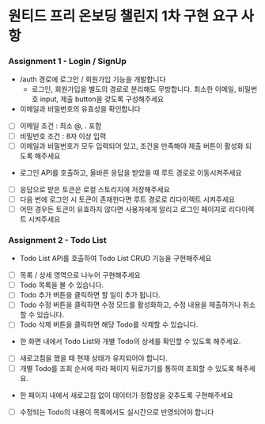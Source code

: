 # 원티드 프리 온보딩 챌린지 1차 구현 요구 사항

### Assignment 1 - Login / SignUp

- /auth 경로에 로그인 / 회원가입 기능을 개발합니다
  - 로그인, 회원가입을 별도의 경로로 분리해도 무방합니다. 최소한 이메일, 비밀번호 input, 제출 button을 갖도록 구성해주세요
- 이메일과 비밀번호의 유효성을 확인합니다
- [ ] 이메일 조건 : 최소 @, . 포함
- [ ] 비밀번호 조건 : 8자 이상 입력
- [ ] 이메일과 비밀번호가 모두 입력되어 있고, 조건을 만족해야 제출 버튼이 활성화 되도록 해주세요
- 로그인 API를 호출하고, 올바른 응답을 받았을 때 루트 경로로 이동시켜주세요
- [ ] 응답으로 받은 토큰은 로컬 스토리지에 저장해주세요
- [ ] 다음 번에 로그인 시 토큰이 존재한다면 루트 경로로 리다이렉트 시켜주세요
- [ ] 어떤 경우든 토큰이 유효하지 않다면 사용자에게 알리고 로그인 페이지로 리다이렉트 시켜주세요

### Assignment 2 - Todo List

- Todo List API를 호출하여 Todo List CRUD 기능을 구현해주세요
- [ ] 목록 / 상세 영역으로 나누어 구현해주세요
- [ ] Todo 목록을 볼 수 있습니다.
- [ ] Todo 추가 버튼을 클릭하면 할 일이 추가 됩니다.
- [ ] Todo 수정 버튼을 클릭하면 수정 모드를 활성화하고, 수정 내용을 제출하거나 취소할 수 있습니다.
- [ ] Todo 삭제 버튼을 클릭하면 해당 Todo를 삭제할 수 있습니다.
- 한 화면 내에서 Todo List와 개별 Todo의 상세를 확인할 수 있도록 해주세요.
- [ ] 새로고침을 했을 때 현재 상태가 유지되어야 합니다.
- [ ] 개별 Todo를 조회 순서에 따라 페이지 뒤로가기를 통하여 조회할 수 있도록 해주세요.
- 한 페이지 내에서 새로고침 없이 데이터가 정합성을 갖추도록 구현해주세요
- [ ] 수정되는 Todo의 내용이 목록에서도 실시간으로 반영되어야 합니다
